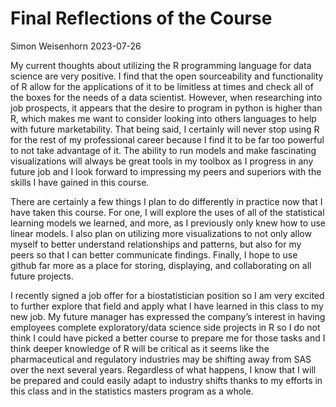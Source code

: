 Final Reflections of the Course
================
Simon Weisenhorn
2023-07-26

My current thoughts about utilizing the R programming language for data
science are very positive. I find that the open sourceability and
functionality of R allow for the applications of it to be limitless at
times and check all of the boxes for the needs of a data scientist.
However, when researching into job prospects, it appears that the desire
to program in python is higher than R, which makes me want to consider
looking into others languages to help with future marketability. That
being said, I certainly will never stop using R for the rest of my
professional career because I find it to be far too powerful to not take
advantage of it. The ability to run models and make fascinating
visualizations will always be great tools in my toolbox as I progress in
any future job and I look forward to impressing my peers and superiors
with the skills I have gained in this course.

There are certainly a few things I plan to do differently in practice
now that I have taken this course. For one, I will explore the uses of
all of the statistical learning models we learned, and more, as I
previously only knew how to use linear models. I also plan on utilizing
more visualizations to not only allow myself to better understand
relationships and patterns, but also for my peers so that I can better
communicate findings. Finally, I hope to use github far more as a place
for storing, displaying, and collaborating on all future projects.

I recently signed a job offer for a biostatistician position so I am
very excited to further explore that field and apply what I have learned
in this class to my new job. My future manager has expressed the
company’s interest in having employees complete exploratory/data science
side projects in R so I do not think I could have picked a better course
to prepare me for those tasks and I think deeper knowledge of R will be
critical as it seems like the pharmaceutical and regulatory industries
may be shifting away from SAS over the next several years. Regardless of
what happens, I know that I will be prepared and could easily adapt to
industry shifts thanks to my efforts in this class and in the statistics
masters program as a whole.
